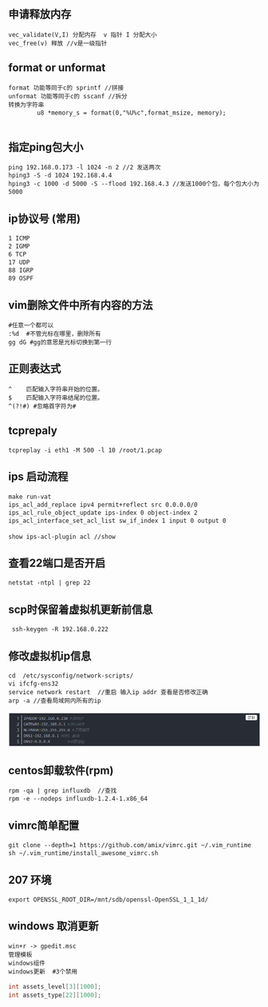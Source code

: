 ## 申请释放内存

```shell
vec_validate(V,I) 分配内存  v 指针 I 分配大小
vec_free(v) 释放 //v是一级指针
```

## format or unformat

```shell
format 功能等同于c的 sprintf //拼接
unformat 功能等同于c的 sscanf //拆分
转换为字符串
		u8 *memory_s = format(0,"%U%c",format_msize, memory);
							
```

## 指定ping包大小

```shell
ping 192.168.0.173 -l 1024 -n 2 //2 发送两次
hping3 -S -d 1024 192.168.4.4 
hping3 -c 1000 -d 5000 -S --flood 192.168.4.3 //发送1000个包，每个包大小为5000
```

## ip协议号 (常用)

```shell
1 ICMP
2 IGMP
6 TCP
17 UDP
88 IGRP
89 OSPF
```

## vim删除文件中所有内容的方法

```shell
#任意一个都可以
:%d  #不管光标在哪里，删除所有
gg dG #gg的意思是光标切换到第一行
```

## 正则表达式 

```shell
^    匹配输入字符串开始的位置。
$    匹配输入字符串结尾的位置。
^(?!#) #忽略首字符为#
```

## tcprepaly

```shell
tcpreplay -i eth1 -M 500 -l 10 /root/1.pcap
```

## ips 启动流程

```shell
make run-vat
ips_acl_add_replace ipv4 permit+reflect src 0.0.0.0/0
ips_acl_rule_object_update ips-index 0 object-index 2
ips_acl_interface_set_acl_list sw_if_index 1 input 0 output 0

show ips-acl-plugin acl //show
```

## 查看22端口是否开启

```shell
netstat -ntpl | grep 22
```

## scp时保留着虚拟机更新前信息

```shell
 ssh-keygen -R 192.168.0.222
```

## 修改虚拟机ip信息

```shell
cd  /etc/sysconfig/network-scripts/
vi ifcfg-ens32  
service network restart  //重启 输入ip addr 查看是否修改正确
arp -a //查看局域网内所有的ip
```

![1589274343205](assets/1589274343205.png)

## centos卸载软件(rpm)

```shell
rpm -qa | grep influxdb  //查找
rpm -e --nodeps influxdb-1.2.4-1.x86_64 
```

## vimrc简单配置

```shell
git clone --depth=1 https://github.com/amix/vimrc.git ~/.vim_runtime
sh ~/.vim_runtime/install_awesome_vimrc.sh
```

## 207 环境

```shell
export OPENSSL_ROOT_DIR=/mnt/sdb/openssl-OpenSSL_1_1_1d/

```

## windows 取消更新

```shell
win+r -> gpedit.msc
管理模板
windows组件
windows更新  #3个禁用
```

```c
int assets_level[3][1000];
int assets_type[22][1000];
```

